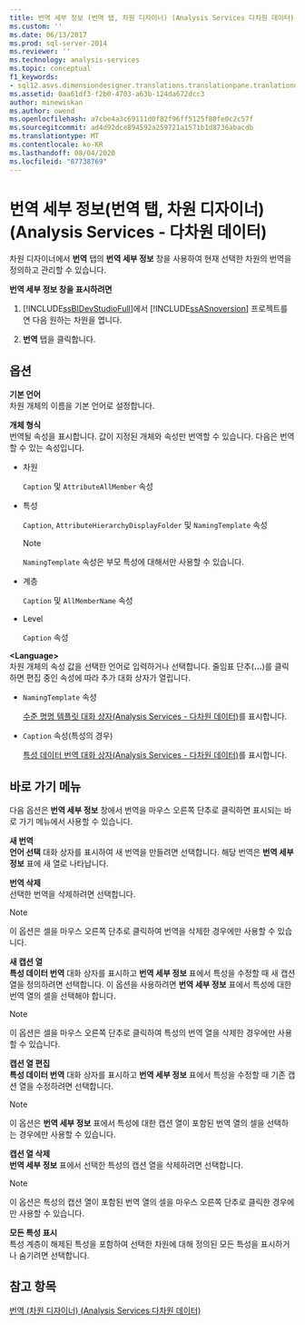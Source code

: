 ```yaml
---
title: 번역 세부 정보 (번역 탭, 차원 디자이너) (Analysis Services 다차원 데이터) | Microsoft Docs
ms.custom: ''
ms.date: 06/13/2017
ms.prod: sql-server-2014
ms.reviewer: ''
ms.technology: analysis-services
ms.topic: conceptual
f1_keywords:
- sql12.asvs.dimensiondesigner.translations.translationpane.tranlationdetails.f1
ms.assetid: 0aa61df3-f2b0-4703-a63b-124da672dcc3
author: minewiskan
ms.author: owend
ms.openlocfilehash: a7cbe4a3c69111d0f82f96ff5125f80fe0c2c57f
ms.sourcegitcommit: ad4d92dce894592a259721a1571b1d8736abacdb
ms.translationtype: MT
ms.contentlocale: ko-KR
ms.lasthandoff: 08/04/2020
ms.locfileid: "87738769"
---
```

# <a name="translation-details-translations-tab-dimension-designer-analysis-services---multidimensional-data"></a>번역 세부 정보(번역 탭, 차원 디자이너)(Analysis Services - 다차원 데이터)
  차원 디자이너에서 **번역** 탭의 **번역 세부 정보** 창을 사용하여 현재 선택한 차원의 번역을 정의하고 관리할 수 있습니다.  
  
 **번역 세부 정보 창을 표시하려면**  
  
1.  [!INCLUDE[ssBIDevStudioFull](../includes/ssbidevstudiofull-md.md)]에서 [!INCLUDE[ssASnoversion](../includes/ssasnoversion-md.md)] 프로젝트를 연 다음 원하는 차원을 엽니다.  
  
2.  **번역** 탭을 클릭합니다.  
  
## <a name="options"></a>옵션  
 **기본 언어**  
 차원 개체의 이름을 기본 언어로 설정합니다.  
  
 **개체 형식**  
 번역될 속성을 표시합니다. 값이 지정된 개체와 속성만 번역할 수 있습니다. 다음은 번역할 수 있는 속성입니다.  
  
-   차원  
  
     `Caption` 및 `AttributeAllMember` 속성  
  
-   특성  
  
     `Caption`, `AttributeHierarchyDisplayFolder` 및 `NamingTemplate` 속성  
  
    > [!NOTE]  
    >  `NamingTemplate` 속성은 부모 특성에 대해서만 사용할 수 있습니다.  
  
-   계층  
  
     `Caption` 및 `AllMemberName` 속성  
  
-   Level  
  
     `Caption` 속성  
  
 **\<Language>**  
 차원 개체의 속성 값을 선택한 언어로 입력하거나 선택합니다. 줄임표 단추(**...**)를 클릭하면 편집 중인 속성에 따라 추가 대화 상자가 열립니다.  
  
-   `NamingTemplate` 속성  
  
     [수준 명명 템플릿 대화 상자&#40;Analysis Services - 다차원 데이터&#41;](level-naming-template-dialog-box-analysis-services-multidimensional-data.md)를 표시합니다.  
  
-   `Caption` 속성(특성의 경우)  
  
     [특성 데이터 번역 대화 상자&#40;Analysis Services - 다차원 데이터&#41;](attribute-data-translation-dialog-box-analysis-services-multidimensional-data.md)를 표시합니다.  
  
## <a name="shortcut-menu"></a>바로 가기 메뉴  
 다음 옵션은 **번역 세부 정보** 창에서 번역을 마우스 오른쪽 단추로 클릭하면 표시되는 바로 가기 메뉴에서 사용할 수 있습니다.  
  
 **새 번역**  
 **언어 선택** 대화 상자를 표시하여 새 번역을 만들려면 선택합니다. 해당 번역은 **번역 세부 정보** 표에 새 열로 나타납니다.  
  
 **번역 삭제**  
 선택한 번역을 삭제하려면 선택합니다.  
  
> [!NOTE]  
>  이 옵션은 셀을 마우스 오른쪽 단추로 클릭하여 번역을 삭제한 경우에만 사용할 수 있습니다.  
  
 **새 캡션 열**  
 **특성 데이터 번역** 대화 상자를 표시하고 **번역 세부 정보** 표에서 특성을 수정할 때 새 캡션 열을 정의하려면 선택합니다. 이 옵션을 사용하려면 **번역 세부 정보** 표에서 특성에 대한 번역 열의 셀을 선택해야 합니다.  
  
> [!NOTE]  
>  이 옵션은 셀을 마우스 오른쪽 단추로 클릭하여 특성의 번역 열을 삭제한 경우에만 사용할 수 있습니다.  
  
 **캡션 열 편집**  
 **특성 데이터 번역** 대화 상자를 표시하고 **번역 세부 정보** 표에서 특성을 수정할 때 기존 캡션 열을 수정하려면 선택합니다.  
  
> [!NOTE]  
>   이 옵션은 **번역 세부 정보** 표에서 특성에 대한 캡션 열이 포함된 번역 열의 셀을 선택하는 경우에만 사용할 수 있습니다.  
  
 **캡션 열 삭제**  
 **번역 세부 정보** 표에서 선택한 특성의 캡션 열을 삭제하려면 선택합니다.  
  
> [!NOTE]  
>  이 옵션은 특성의 캡션 열이 포함된 번역 열의 셀을 마우스 오른쪽 단추로 클릭한 경우에만 사용할 수 있습니다.  
  
 **모든 특성 표시**  
 특성 계층이 해제된 특성을 포함하여 선택한 차원에 대해 정의된 모든 특성을 표시하거나 숨기려면 선택합니다.  
  
## <a name="see-also"></a>참고 항목  
 [번역 &#40;차원 디자이너&#41; &#40;Analysis Services 다차원 데이터&#41;](translations-dimension-designer-analysis-services-multidimensional-data.md)  
  
  
